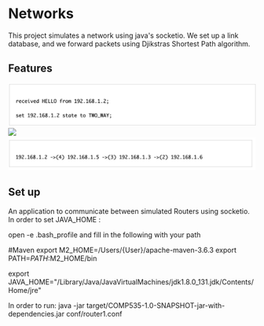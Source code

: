 # Networks
This project simulates a network using java's socketio. We set up a link database, and we forward packets using Djikstras Shortest Path algorithm.

## Features
<img src="Packet Fowarding .png" />
<img src="Packet Fowarding 2.png" />
<img src="Shortest Path.png" />

## Set up

An application to communicate between simulated Routers using socketio.
In order to set JAVA_HOME :

open -e .bash_profile and fill in the following with your path

#Maven
export M2_HOME=/Users/{User}/apache-maven-3.6.3 
export PATH=$PATH:$M2_HOME/bin

export JAVA_HOME="/Library/Java/JavaVirtualMachines/jdk1.8.0_131.jdk/Contents/Home/jre"


In order to run: 
java -jar target/COMP535-1.0-SNAPSHOT-jar-with-dependencies.jar conf/router1.conf
